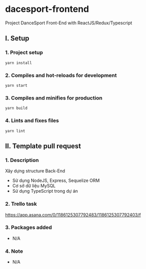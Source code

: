 # dacesport-frontend
Project DanceSport Front-End with ReactJS/Redux/Typescript

## I. Setup

### 1. Project setup

```
yarn install
```

### 2. Compiles and hot-reloads for development

```
yarn start
```

### 3. Compiles and minifies for production

```
yarn build
```

### 4. Lints and fixes files

```
yarn lint
```

## II. Template pull request

### 1. Description

Xây dựng structure Back-End
- Sử dụng NodeJS, Express, Sequelize ORM
- Cơ sở dữ liệu MySQL
- Sử dụng TypeScript trong dự án

### 2. Trello task

https://app.asana.com/0/1186125307792483/1186125307792403/f

### 3. Packages added

- N/A

### 4. Note

- N/A
